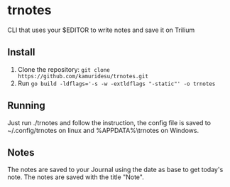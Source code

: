 # trnotes

CLI that uses your $EDITOR to write notes and save it on Trilium

## Install
1. Clone the repository: `git clone https://github.com/kamuridesu/trnotes.git`
2. Run `go build -ldflags='-s -w -extldflags "-static"' -o trnotes`

## Running
Just run ./trnotes and follow the instruction, the config file is saved to ~/.config/trnotes on linux and %APPDATA%\trnotes on Windows.

## Notes
The notes are saved to your Journal using the date as base to get today's note. The notes are saved with the title "Note".
